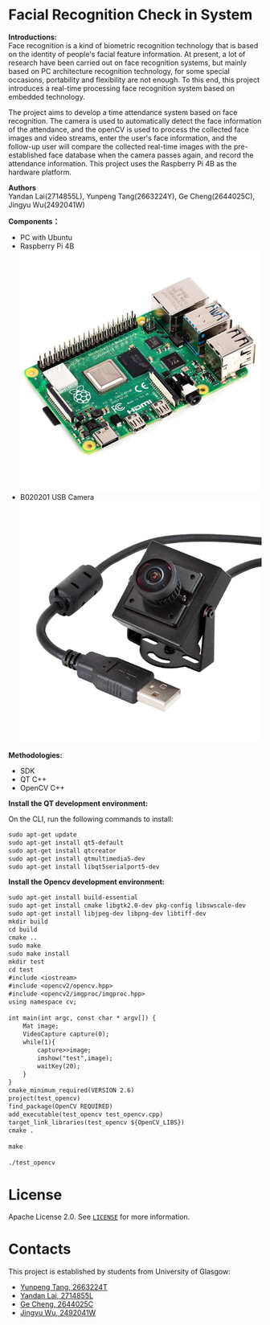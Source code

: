 # Facial Recognition Check in System

**Introductions:**<br>
Face recognition is a kind of biometric recognition technology that is based on the identity of people's facial feature information. At present, a lot of research have been carried out on face recognition systems, but mainly based on PC architecture recognition technology, for some special occasions, portability and flexibility are not enough. To this end, this project introduces a real-time processing face recognition system based on embedded technology.  

The project aims to develop a time attendance system based on face recognition. The camera is used to automatically detect the face information of the attendance, and the openCV is used to process the collected face images and video streams, enter the user's face information, and the follow-up user will compare the collected real-time images with the pre-established face database when the camera passes again, and record the attendance information. This project uses the Raspberry Pi 4B as the hardware platform.

**Authors**<br>
Yandan Lai(2714855L), Yunpeng Tang(2663224Y), Ge Cheng(2644025C), Jingyu Wu(2492041W)

**Components：**<br>
* PC with Ubuntu
* Raspberry Pi 4B<br>
![Image text](https://github.com/stan-tanh/facial-recognition-check-in/raw/main/images/4B.png)  
* B020201 USB Camera<br>
![Image text](https://github.com/stan-tanh/facial-recognition-check-in/raw/main/images/Camera.png)

**Methodologies:**

* SDK
* QT C++
* OpenCV C++

**Install the QT development environment:**

On the CLI, run the following commands to install:
```
sudo apt-get update
sudo apt-get install qt5-default
sudo apt-get install qtcreator
sudo apt-get install qtmultimedia5-dev
sudo apt-get install libqt5serialport5-dev
```
**Install the Opencv development environment:**

```
sudo apt-get install build-essential
sudo apt-get install cmake libgtk2.0-dev pkg-config libswscale-dev
sudo apt-get install libjpeg-dev libpng-dev libtiff-dev 
mkdir build
cd build
cmake ..
sudo make
sudo make install
mkdir test
cd test
#include <iostream>
#include <opencv2/opencv.hpp>
#include <opencv2/imgproc/imgproc.hpp>
using namespace cv;
 
int main(int argc, const char * argv[]) {
    Mat image;
    VideoCapture capture(0);
    while(1){
    	capture>>image;
	    imshow("test",image);
	    waitKey(20);
    }
}
cmake_minimum_required(VERSION 2.6)
project(test_opencv)
find_package(OpenCV REQUIRED)
add_executable(test_opencv test_opencv.cpp)
target_link_libraries(test_opencv ${OpenCV_LIBS})
cmake .
 
make 
 
./test_opencv
```

# License
Apache License 2.0. See [`LICENSE`](https://github.com/stan-tanh/facial-recognition-check-in/raw/main/LICENSE) for more information.

# Contacts
This project is established by students from University of Glasgow:
- [Yunpeng Tang, 2663224T](https://github.com/stan-tanh)
- [Yandan Lai, 2714855L](https://github.com/HedgehogHut0)
- [Ge Cheng, 2644025C](https://github.com/ChengGe010)
- [Jingyu Wu, 2492041W](https://github.com/Whatsssssup)

